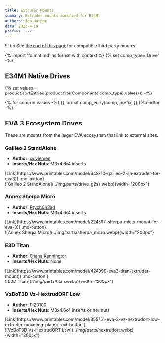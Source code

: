 ```yaml
---
title: Extruder Mounts
summary: Extruder mounts modified for E34M1
authors: Jon Harper
date: 2023-4-19
prefix: '../'
---
```


!!! tip
    See [the end of this page](#eva-3-ecosystem-drives) for compatible third party mounts.

{% import 'format.md' as format with context %}
{% set comp_type='Drive' -%}

## E34M1 Native Drives

{% set values = product.sortEntries(product.filterComponents(comp_type).values()) -%}

{% for comp in values -%}
{{ format.comp_entry(comp, prefix) }}
{% endfor -%}


## EVA 3 Ecosystem Drives

These are mounts from the larger EVA ecosystem that link to external sites.

### Galileo 2 StandAlone

<div markdown class="jh-grid-container jh-grid-2">
<div markdown class="jh-grid-para">

- **Author**: [cuiviemen](https://www.printables.com/@cuiviemen_127292)
- **Inserts/Hex Nuts**: M3x4.6x4 inserts

<div markdown class="jh-grid-container jh-grid-1 jh-link-grid">
[Link](https://www.printables.com/model/648710-galileo-2-sa-extruder-for-eva3){ .md-button}
</div>
</div>
<div markdown class="jh-grid-img">
![Galileo 2 StandAlone](../img/parts/drive_g2sa.webp){width="200px"}
</div>
</div>

### Annex Sherpa Micro

<div markdown class="jh-grid-container jh-grid-2">
<div markdown class="jh-grid-para">

- **Author**: [Psych0h3ad](https://www.printables.com/@Psych0h3ad_168275)
- **Inserts/Hex Nuts**: M3x4.6x4 inserts

<div markdown class="jh-grid-container jh-grid-1 jh-link-grid">
[Link](https://www.printables.com/model/224597-sherpa-micro-mount-for-eva-3){ .md-button}
</div>
</div>
<div markdown class="jh-grid-img">
![Annex Sherpa Micro](../img/parts/sherpa_micro.webp){width="200px"}
</div>
</div>

### E3D Titan

<div markdown class="jh-grid-container jh-grid-2">
<div markdown class="jh-grid-para">

- **Author**: [Chana Kennington](https://www.printables.com/@ChanaKenningt_484474)
- **Inserts/Hex Nuts**: None

<div markdown class="jh-grid-container jh-grid-1 jh-link-grid">
[Link](https://www.printables.com/model/424090-eva3-titan-extruder-mount){ .md-button }
</div>
</div>
<div markdown class="jh-grid-img">
![E3D Titan](../img/parts/titan.webp){width="200px"}
</div>
</div>


### VzBoT3D Vz-HextrudORT Low

<div markdown class="jh-grid-container jh-grid-2">
<div markdown class="jh-grid-para">

- **Author**: [Pr20100](https://www.printables.com/@Pr20100)
- **Inserts/Hex Nuts**: M3x4.6x4 inserts or hex nuts

<div markdown class="jh-grid-container jh-grid-1 jh-link-grid">
[Link](https://www.printables.com/model/355751-eva-3-vz-hextrudort-low-extruder-mounting-plate){ .md-button }
</div>
</div>
<div markdown class="jh-grid-img">
![VzBoT3D Vz-HextrudORT Low](../img/parts/hextrudort.webp){width="200px"}
</div>
</div>